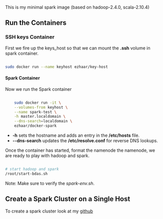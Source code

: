 This is my minimal spark image (based on hadoop-2.4.0, scala-2.10.4)


## Run the Containers

### SSH keys Container

First we fire up the keys_host so that we can mount the **.ssh** volume in
spark container.

```bash

sudo docker run --name keyhost ezhaar/key-host

```

#### Spark Container

Now we run the Spark container

```bash

    sudo docker run -it \
    --volumes-from keyhost \
    --name spark-test \
    -h master.localdomain \
    --dns-search=localdomain \
    ezhaar/docker-spark

```

* **-h** sets the hostname and adds an entry in the **/etc/hosts** file.
* **--dns-search** updates the **/etc/resolve.conf** for reverse DNS lookups.

Once the container has started, format the namenode the namenode, we are ready
to play with hadoop and spark.

```bash

# start hadoop and spark
/root/start-bdas.sh

```

Note: Make sure to verify the *spark-env.sh*.



## Create a Spark Cluster on a Single Host

To create a spark cluster look at my
[github](https://github.com/ezhaar/spark-docker-deploy)
